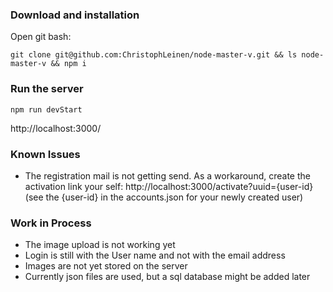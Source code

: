 ### Download and installation
Open git bash:
```console
git clone git@github.com:ChristophLeinen/node-master-v.git && ls node-master-v && npm i
```

### Run the server
```console
npm run devStart
```
http://localhost:3000/

### Known Issues

- The registration mail is not getting send. As a workaround, create the activation link your self: http://localhost:3000/activate?uuid={user-id} (see the {user-id} in the accounts.json for your newly created user)
  
### Work in Process
- The image upload is not working yet
- Login is still with the User name and not with the email address
- Images are not yet stored on the server
- Currently json files are used, but a sql database might be added later
